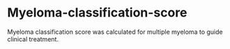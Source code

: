# Myeloma-classification-score
Myeloma classification score was calculated for multiple myeloma to guide clinical treatment.
